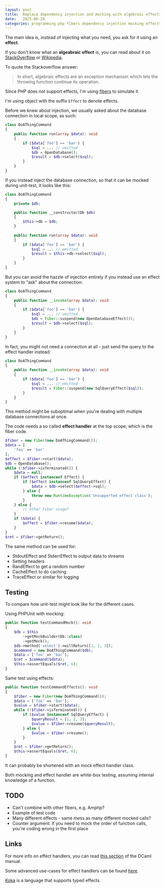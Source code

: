 ```yaml
---
layout: post
title:  Replace dependency injection and mocking with algebraic effects
date:   2025-06-28
categories: programming php fibers dependency injection mocking effects
---
```


The main idea is, instead of injecting what you need, you ask for it using an **effect**.

If you don't know what an **algeabraic effect** is, you can read about it on [StackOverflow](https://stackoverflow.com/a/57280373) or [Wikipedia](https://en.wikipedia.org/wiki/Effect_system).

To quote the Stackoverflow answer:

> In short, algebraic effects are an exception mechanism which lets the throwing function continue its operation.

Since PHP does not support effects, I'm using [fibers](https://www.php.net/manual/en/language.fibers.php) to simulate it.

I'm using object with the suffix `Effect` to denote effects.

Before we knew about injection, we usually asked about the database connection in local scope, as such:

```php
class DoAThingCommand
{
    public function run(array $data): void
    {
        if ($data['foo'] == 'bar') {
            $sql = ... // omitted
            $db = OpenDatabase();
            $result = $db->select($sql);
        }
    }
}
```

If you instead inject the database connection, so that it can be mocked during unit-test, it looks like this:

```php
class DoAThingCommand
{
    private $db;

    public function __constructor(Db $db)
    {
        $this->db = $db;
    }
    
    public function run(array $data): void
    {
        if ($data['foo'] == 'bar') {
            $sql = ... // omitted
            $result = $this->db->select($sql);
        }
    }
}
```

But you can avoid the hazzle of injection entirely if you instead use an effect system to "ask" about the connection:

```php
class DoAThingCommand
{
    public function __invoke(array $data): void
    {
        if ($data['foo'] == 'bar') {
            $sql = ... // omitted
            $db = Fiber::suspend(new OpenDatabaseEffect());
            $result = $db->select($sql);
        }
    }
}
```

In fact, you might not need a connection at all - just send the query to the effect handler instead:

```php
class DoAThingCommand
{
    public function __invoke(array $data): void
    {
        if ($data['foo'] == 'bar') {
            $sql = ... // omitted
            $result = Fiber::suspend(new SqlQueryEffect($sql));
        }
    }
}
```

This method might be suboptimal when you're dealing with multiple database connections at once.

The code needs a so called **effect handler** at the top scope, which is the fiber code.

```php
$fiber = new Fiber(new DoAThingCommand());
$data = [
    'foo' => 'bar'
];
$effect = $fiber->start($data);
$db = OpenDatabase();
while (!$fiber->isTerminated()) {
    $data = null;
    if ($effect instanceof Effect) {
        if ($effect instanceof SqlQueryEffect) {
            $data = $db->select($effect->sql);
        } else {
            throw new RuntimeException('Unsupported effect class');
        }
    } else {
        // Other Fiber usage?
    }
    if ($data) {
        $effect = $fiber->resume($data);
    }
}
$ret = $fiber->getReturn();
```

The same method can be used for:

* StdoutEffect and StderrEffect to output data to streams
* Setting headers
* RandEffect to get a random number
* CacheEffect to do caching
* TraceEffect or similar for logging

## Testing

To compare how unit-test might look like for the different cases.

Using PHPUnit with mocking:

```php
public function testCommandMock(): void
{
    $db = $this
        ->getMockBuilder(Db::class)
        ->getMock();
    $db->method('select')->willReturn([1, 2, 3]);
    $command = new DoAThingCommand($db);
    $data = ['foo' => 'bar'];
    $ret = $command($data);
    $this->assertEquals($ret, 6);
}
```

Same test using effects:

```php
public function testCommandEffects(): void
{
    $fiber = new Fiber(new DoAThingCommand());
    $data = ['foo' => 'bar'];
    $value = $fiber->start($data);
    while (!$fiber->isTerminated()) {
        if ($value instanceof SqlQueryEffect) {
            $queryResult = [1, 2, 3];
            $value = $fiber->resume($queryResult);
        } else {
            $value = $fiber->resume();
        }
    }
    $ret = $fiber->getReturn();
    $this->assertEquals($ret, 6);
}
```

It can probably be shortened with an mock effect handler class.

Both mocking and effect handler are white-box testing, assuming internal knowledge of a function.

## TODO

* Can't combine with other fibers, e.g. Amphp?
* Example of test code
* Many different effects - same mess as many different mocked calls?
* Counter argument: If you need to mock the order of function calls, you're coding wrong in the first place

## Links

For more info on effect handlers, you can read [this section](https://ocaml.org/manual/5.3/effects.html) of the OCaml manual.

Some advanced use-cases for effect handlers can be found [here](https://github.com/ocaml-multicore/effects-examples?tab=readme-ov-file).

[Koka](https://koka-lang.github.io/koka/doc/book.html#why-effects) is a language that supports typed effects.
